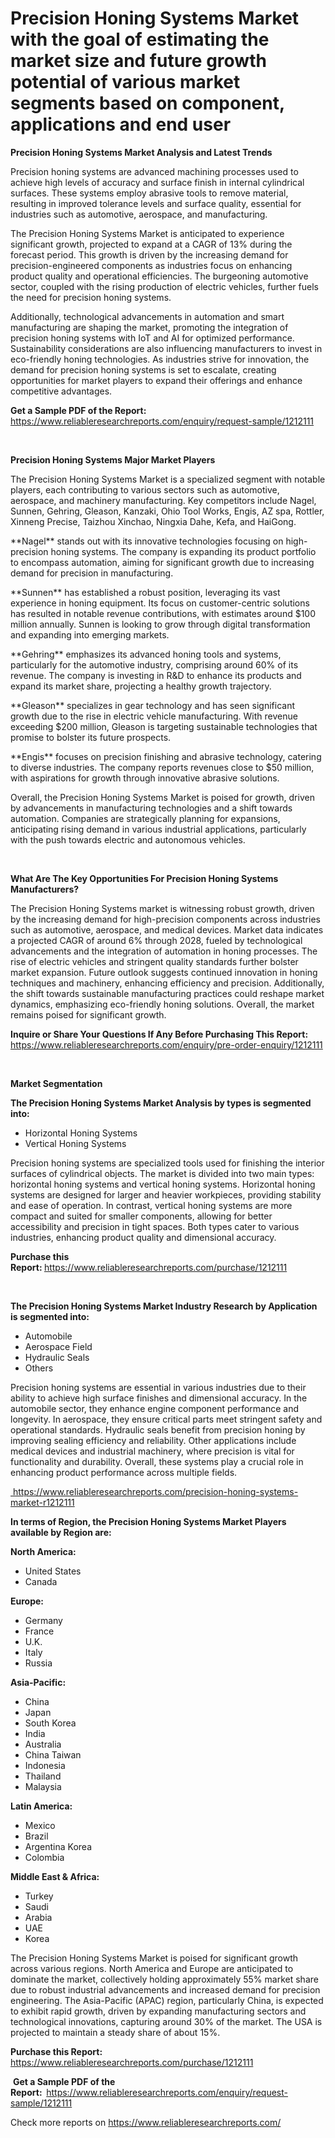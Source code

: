 <p><h1>Precision Honing Systems Market with the goal of estimating the market size and future growth potential of various market segments based on component, applications and end user</h1></p><p><strong>Precision Honing Systems Market Analysis and Latest Trends</strong></p>
<p><p>Precision honing systems are advanced machining processes used to achieve high levels of accuracy and surface finish in internal cylindrical surfaces. These systems employ abrasive tools to remove material, resulting in improved tolerance levels and surface quality, essential for industries such as automotive, aerospace, and manufacturing.</p><p>The Precision Honing Systems Market is anticipated to experience significant growth, projected to expand at a CAGR of 13% during the forecast period. This growth is driven by the increasing demand for precision-engineered components as industries focus on enhancing product quality and operational efficiencies. The burgeoning automotive sector, coupled with the rising production of electric vehicles, further fuels the need for precision honing systems. </p><p>Additionally, technological advancements in automation and smart manufacturing are shaping the market, promoting the integration of precision honing systems with IoT and AI for optimized performance. Sustainability considerations are also influencing manufacturers to invest in eco-friendly honing technologies. As industries strive for innovation, the demand for precision honing systems is set to escalate, creating opportunities for market players to expand their offerings and enhance competitive advantages.</p></p>
<p><strong>Get a Sample PDF of the Report:&nbsp;</strong> <a href="https://www.reliableresearchreports.com/enquiry/request-sample/1212111?utm_campaign=3057&utm_medium=2&utm_source=Github&utm_content=ia&utm_term=24032025&utm_id=precision-honing-systems">https://www.reliableresearchreports.com/enquiry/request-sample/1212111</a></p>
<p>&nbsp;</p>
<p><strong>Precision Honing Systems Major Market Players</strong></p>
<p><p>The Precision Honing Systems Market is a specialized segment with notable players, each contributing to various sectors such as automotive, aerospace, and machinery manufacturing. Key competitors include Nagel, Sunnen, Gehring, Gleason, Kanzaki, Ohio Tool Works, Engis, AZ spa, Rottler, Xinneng Precise, Taizhou Xinchao, Ningxia Dahe, Kefa, and HaiGong.</p><p>**Nagel** stands out with its innovative technologies focusing on high-precision honing systems. The company is expanding its product portfolio to encompass automation, aiming for significant growth due to increasing demand for precision in manufacturing.</p><p>**Sunnen** has established a robust position, leveraging its vast experience in honing equipment. Its focus on customer-centric solutions has resulted in notable revenue contributions, with estimates around $100 million annually. Sunnen is looking to grow through digital transformation and expanding into emerging markets.</p><p>**Gehring** emphasizes its advanced honing tools and systems, particularly for the automotive industry, comprising around 60% of its revenue. The company is investing in R&D to enhance its products and expand its market share, projecting a healthy growth trajectory.</p><p>**Gleason** specializes in gear technology and has seen significant growth due to the rise in electric vehicle manufacturing. With revenue exceeding $200 million, Gleason is targeting sustainable technologies that promise to bolster its future prospects.</p><p>**Engis** focuses on precision finishing and abrasive technology, catering to diverse industries. The company reports revenues close to $50 million, with aspirations for growth through innovative abrasive solutions.</p><p>Overall, the Precision Honing Systems Market is poised for growth, driven by advancements in manufacturing technologies and a shift towards automation. Companies are strategically planning for expansions, anticipating rising demand in various industrial applications, particularly with the push towards electric and autonomous vehicles.</p></p>
<p>&nbsp;</p>
<p><strong>What Are The Key Opportunities For Precision Honing Systems Manufacturers?</strong></p>
<p><p>The Precision Honing Systems market is witnessing robust growth, driven by the increasing demand for high-precision components across industries such as automotive, aerospace, and medical devices. Market data indicates a projected CAGR of around 6% through 2028, fueled by technological advancements and the integration of automation in honing processes. The rise of electric vehicles and stringent quality standards further bolster market expansion. Future outlook suggests continued innovation in honing techniques and machinery, enhancing efficiency and precision. Additionally, the shift towards sustainable manufacturing practices could reshape market dynamics, emphasizing eco-friendly honing solutions. Overall, the market remains poised for significant growth.</p></p>
<p><strong>Inquire or Share Your Questions If Any Before Purchasing This Report:</strong> <a href="https://www.reliableresearchreports.com/enquiry/pre-order-enquiry/1212111?utm_campaign=3057&utm_medium=2&utm_source=Github&utm_content=ia&utm_term=24032025&utm_id=precision-honing-systems">https://www.reliableresearchreports.com/enquiry/pre-order-enquiry/1212111</a></p>
<p>&nbsp;</p>
<p><strong>Market Segmentation</strong></p>
<p><strong>The Precision Honing Systems Market Analysis by types is segmented into:</strong></p>
<p><ul><li>Horizontal Honing Systems</li><li>Vertical Honing Systems</li></ul></p>
<p><p>Precision honing systems are specialized tools used for finishing the interior surfaces of cylindrical objects. The market is divided into two main types: horizontal honing systems and vertical honing systems. Horizontal honing systems are designed for larger and heavier workpieces, providing stability and ease of operation. In contrast, vertical honing systems are more compact and suited for smaller components, allowing for better accessibility and precision in tight spaces. Both types cater to various industries, enhancing product quality and dimensional accuracy.</p></p>
<p><strong>Purchase this Report:&nbsp;</strong><a href="https://www.reliableresearchreports.com/purchase/1212111?utm_campaign=3057&utm_medium=2&utm_source=Github&utm_content=ia&utm_term=24032025&utm_id=precision-honing-systems">https://www.reliableresearchreports.com/purchase/1212111</a></p>
<p>&nbsp;</p>
<p><strong>The Precision Honing Systems Market Industry Research by Application is segmented into:</strong></p>
<p><ul><li>Automobile</li><li>Aerospace Field</li><li>Hydraulic Seals</li><li>Others</li></ul></p>
<p><p>Precision honing systems are essential in various industries due to their ability to achieve high surface finishes and dimensional accuracy. In the automobile sector, they enhance engine component performance and longevity. In aerospace, they ensure critical parts meet stringent safety and operational standards. Hydraulic seals benefit from precision honing by improving sealing efficiency and reliability. Other applications include medical devices and industrial machinery, where precision is vital for functionality and durability. Overall, these systems play a crucial role in enhancing product performance across multiple fields.</p></p>
<p><a href="https://www.reliableresearchreports.com/precision-honing-systems-market-r1212111?utm_campaign=3057&utm_medium=2&utm_source=Github&utm_content=ia&utm_term=24032025&utm_id=precision-honing-systems">&nbsp;https://www.reliableresearchreports.com/precision-honing-systems-market-r1212111</a></p>
<p><strong>In terms of Region, the Precision Honing Systems Market Players available by Region are:</strong></p>
<p>
    <p> <strong> North America: </strong>
        <ul>
            <li>United States</li>
            <li>Canada</li>
        </ul>
        </p> 
    <p> <strong> Europe: </strong>
        <ul>
            <li>Germany</li>
            <li>France</li>
            <li>U.K.</li>
            <li>Italy</li>
            <li>Russia</li>
        </ul>
        </p> 
    <p> <strong> Asia-Pacific: </strong>
        <ul>
            <li>China</li>
            <li>Japan</li>
            <li>South Korea</li>
            <li>India</li>
            <li>Australia</li>
            <li>China Taiwan</li>
            <li>Indonesia</li>
            <li>Thailand</li>
            <li>Malaysia</li>
        </ul>
        </p> 
    <p> <strong> Latin America: </strong>
        <ul>
            <li>Mexico</li>
            <li>Brazil</li>
            <li>Argentina Korea</li>
            <li>Colombia</li>
        </ul>
        </p> 
    <p> <strong> Middle East & Africa: </strong>
        <ul>
            <li>Turkey</li>
            <li>Saudi</li>
            <li>Arabia</li>
            <li>UAE</li>
            <li>Korea</li>
        </ul>
    </p>
    </p>
<p><p>The Precision Honing Systems Market is poised for significant growth across various regions. North America and Europe are anticipated to dominate the market, collectively holding approximately 55% market share due to robust industrial advancements and increased demand for precision engineering. The Asia-Pacific (APAC) region, particularly China, is expected to exhibit rapid growth, driven by expanding manufacturing sectors and technological innovations, capturing around 30% of the market. The USA is projected to maintain a steady share of about 15%.</p></p>
<p><strong>Purchase this Report: </strong><a href="https://www.reliableresearchreports.com/purchase/1212111?utm_campaign=3057&utm_medium=2&utm_source=Github&utm_content=ia&utm_term=24032025&utm_id=precision-honing-systems">https://www.reliableresearchreports.com/purchase/1212111</a></p>
<p>&nbsp;<strong>Get a Sample PDF of the Report:&nbsp;&nbsp;</strong><a href="https://www.reliableresearchreports.com/enquiry/request-sample/1212111?utm_campaign=3057&utm_medium=2&utm_source=Github&utm_content=ia&utm_term=24032025&utm_id=precision-honing-systems">https://www.reliableresearchreports.com/enquiry/request-sample/1212111</a></p>
<p><strong></strong></p>
<p>Check more reports on <a href="https://www.reliableresearchreports.com/?utm_campaign=3057&utm_medium=2&utm_source=Github&utm_content=ia&utm_term=24032025&utm_id=precision-honing-systems">https://www.reliableresearchreports.com/</a></p>